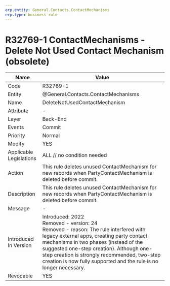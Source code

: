 ```yaml
---
erp.entity: General.Contacts.ContactMechanisms
erp.type: business-rule
---
```

# R32769-1 ContactMechanisms - Delete Not Used Contact Mechanism (obsolete)

| Name | Value |
| ---- | ----- |
| Code | R32769-1 |
| Entity | @General.Contacts.ContactMechanisms |
| Name | DeleteNotUsedContactMechanism |
| Attribute | - |
| Layer | Back-End |
| Events | Commit |
| Priority | Normal |
| Modify | YES |
| Applicable Legislations | ALL // no condition needed |
| Action | This rule deletes unused ContactMechanism for new records when PartyContactMechanism is deleted before commit. |
| Description | This rule deletes unused ContactMechanism for new records when PartyContactMechanism is deleted before commit. |
| Message | - |
| Introduced In Version | Introduced: 2022 <br/> Removed - version: 24 <br/> Removed - reason: The rule interfered with legacy external apps, creating party contact mechanisms in two phases (instead of the suggested one-step creation). Although one-step creation is strongly recommended, two-step creation is now fully supported and the rule is no longer necessary.|
| Revocable | YES |
